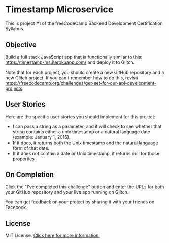 # Timestamp Microservice

This is project #1 of the freeCodeCamp Backend Development Certification Syllabus.

## Objective

Build a full stack JavaScript app that is functionally similar to this: <https://timestamp-ms.herokuapp.com/> and deploy it to Glitch.

Note that for each project, you should create a new GitHub repository and a new Glitch project. If you can't remember how to do this, revisit <https://freecodecamp.org/challenges/get-set-for-our-api-development-projects>.

## User Stories

Here are the specific user stories you should implement for this project:

  *  I can pass a string as a parameter, and it will check to see whether that string contains either a unix timestamp or a natural language date (example: January 1, 2016).
  * If it does, it returns both the Unix timestamp and the natural language form of that date.
  * If it does not contain a date or Unix timestamp, it returns null for those properties.

## On Completion

Click the "I've completed this challenge" button and enter the URLs for both your GitHub repository and your live app running on Glitch.

You can get feedback on your project by sharing it with your friends on Facebook.

## License

MIT License. [Click here for more information.](LICENSE.md)
